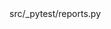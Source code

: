 <change>
<file change-number-for-this-file="1">src/_pytest/reports.py</file>
<original line-count="14" no-ellipsis="true"><![CDATA[
def compare_byte_strings(left, right):
    diff = difflib.ndiff(left, right)
    lines = []
    for i, s in enumerate(diff):
        if s[0] != ' ':
            line = f"{s[0]} {i} {s[2:]} ({ord(s[2:])})"
            lines.append(line)
    return lines
]]></original>
<modified no-ellipsis="true"><![CDATA[
def compare_byte_strings(left, right):
    diff = difflib.ndiff(left.decode('utf-8', 'ignore'), right.decode('utf-8', 'ignore'))
    lines = []
    for i, s in enumerate(diff):
        if s[0] != ' ':
            line = f"{s[0]} {i} {s[2:]} ({ord(s[2])})" if s[2:] else f"{s[0]} {i}"
            lines.append(line)
    return lines
]]></modified>
</change>